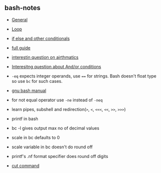 ## bash-notes

* [General](http://www.panix.com/~elflord/unix/bash-tute.html)

* [Loop](https://www.cyberciti.biz/faq/bash-for-loop/)

* [if else and other conditionals](http://www.panix.com/~elflord/unix/bash-tute.html)

* [full guide](http://www.tldp.org/LDP/Bash-Beginners-Guide/html/)

* [interestin question on airthmatics](https://unix.stackexchange.com/questions/93029/how-can-i-add-subtract-etc-two-numbers-with-bash)

* [Interesitng question about And/or conditions](http://stackoverflow.com/questions/16203088/bash-if-statement-with-multiple-conditions-throws-an-error)

* `-eq` expects integer operands, use `==` for strings. Bash doesn't float type so use `bc` for such cases.

* [gnu bash manual](https://www.gnu.org/software/bash/manual/bashref.html)

* for not equal operator use `-ne` instead of `-neq`

* learn pipes, subshell and redirection(`>`, `<`, `<<<`, `<<`, `>>`, `>>>`)

* printf in bash

* bc -l gives output max no of decimal values

* scale in bc defaults to 0

* scale variable in bc doesn't do round off

* printf's .nf format specifier does round off digits

* [cut command](http://www.folkstalk.com/2012/02/cut-command-in-unix-linux-examples.html)